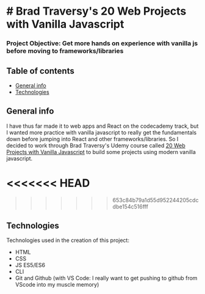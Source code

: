 # # Brad Traversy's 20 Web Projects with Vanilla Javascript

### Project Objective: Get more hands on experience with vanilla js before moving to frameworks/libraries

## Table of contents

- [General info](#general-info)
- [Technologies](#technologies)

## General info

I have thus far made it to web apps and React on the codecademy track, but I wanted more practice with vanilla javascript to really get the fundamentals down before jumping into React and other frameworks/libraries.
So I decided to work through Brad Traversy's Udemy course called [20 Web Projects with Vanilla Javascript](https://www.udemy.com/course/web-projects-with-vanilla-javascript/) to build some projects using modern vanilla javascript.

<<<<<<< HEAD
=======

>>>>>>> 653c84b79a1d55d952244205cdcdbe154c516fff
## Technologies

Technologies used in the creation of this project:

- HTML
- CSS
- JS ES5/ES6
- CLI
- Git and Github (with VS Code: I really want to get pushing to github from VScode into my muscle memory)
